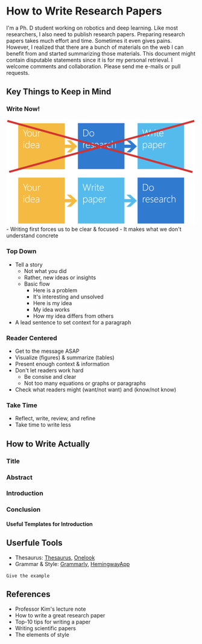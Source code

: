 # How to Write Research Papers

I'm a Ph. D student working on robotics and deep learning. Like most researchers, I also need to publish research papers. Preparing research papers takes much effort and time. Sometimes it even gives pains. However, I realized that there are a bunch of materials on the web I can benefit from and started summarizing those materials. This document might contain disputable statements since it is for my personal retrieval. I welcome comments and collaboration. Please send me e-mails or pull requests.

## Key Things to Keep in Mind

### Write Now!
<img src="writing_paradigm.png" width="500">
- Writing first forces us to be clear & focused
- It makes what we don't understand concrete

### Top Down
- Tell a story
  - Not what you did
  - Rather, new ideas or insights
  - Basic flow
    - Here is a problem
    - It's interesting and unsolved
    - Here is my idea
    - My idea works
    - How my idea differs from others
- A lead sentence to set context for a paragraph

### Reader Centered
- Get to the message ASAP
- Visualize (figures) & summarize (tables)
- Present enough context & information
- Don't let readers work hard
  - Be consise and clear
  - Not too many equations or graphs or paragraphs
- Check what readers might (want/not want) and (know/not know)

### Take Time
- Reflect, write, review, and refine
- Take time to write less


## How to Write Actually

### Title

### Abstract

### Introduction

### Conclusion

#### Useful Templates for Introduction

## Userfule Tools
- Thesaurus: [Thesaurus](https://www.thesaurus.com/), [Onelook](https://www.onelook.com/thesaurus/)
- Grammar & Style: [Grammarly](https://app.grammarly.com/), [HemingwayApp](http://www.hemingwayapp.com/)

```
Give the example
```

## References

* Professor Kim's lecture note
* How to write a great research paper
* Top-10 tips for writing a paper
* Writing scientific papers
* The elements of style

